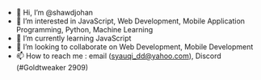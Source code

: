 - 👋 Hi, I’m @shawdjohan
- 👀 I’m interested in JavaScript, Web Development, Mobile Application Programming, Python, Machine Learning
- 🌱 I’m currently learning JavaScript
- 💞️ I’m looking to collaborate on Web Development, Mobile Development
- 📫 How to reach me : email (syauqi_dd@yahoo.com), Discord (#Goldtweaker 2909)

<!---
shawdjohan/shawdjohan is a ✨ special ✨ repository because its `README.md` (this file) appears on your GitHub profile.
You can click the Preview link to take a look at your changes.
--->
